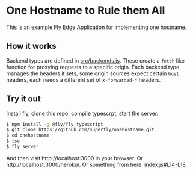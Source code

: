 # One Hostname to Rule them All

This is an example Fly Edge Application for implementing one hostname.

## How it works

Backend types are defined in [src/backends.js](src/backends.js). These create a `fetch` like function for proxying requests to a specific origin. Each backend type manages the headers it sets, some origin sources expect certain `host` headers, each needs a different set of `x-forwarded-*` headers.

## Try it out

Install fly, clone this repo, compile typescrpt, start the server.

```bash
$ npm install -g @fly/fly typescript
$ git clone https://github.com/superfly/onehostname.git
$ cd onehostname
$ tsc
$ fly server
```

And then visit http://localhost:3000 in your browser. Or http://localhost:3000/heroku/. Or something from here: [index.js#L14-L18](index.js#L14-L18).
